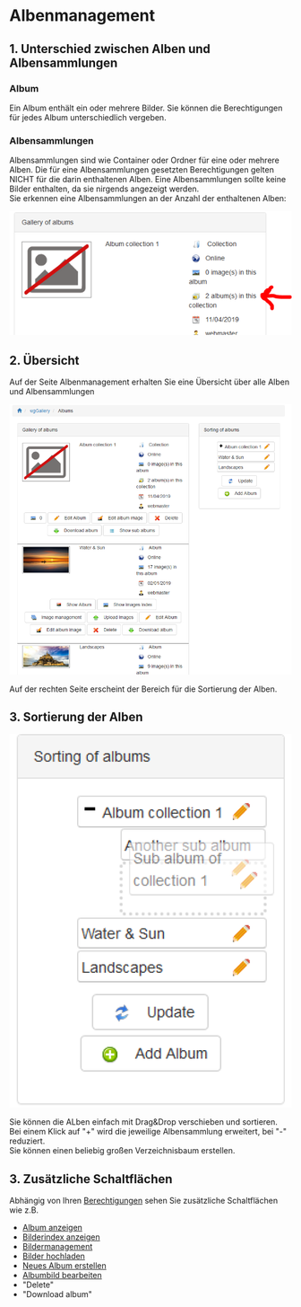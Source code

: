 # Albenmanagement

## 1. Unterschied zwischen Alben und Albensammlungen

### Album

Ein Album enthält ein oder mehrere Bilder. Sie können die Berechtigungen für jedes Album unterschiedlich vergeben.

### Albensammlungen

Albensammlungen sind wie Container oder Ordner für eine oder mehrere Alben. Die für eine Albensammlungen gesetzten Berechtigungen gelten NICHT für die darin enthaltenen Alben.
Eine Albensammlungen sollte keine Bilder enthalten, da sie nirgends angezeigt werden.  
Sie erkennen eine Albensammlungen an der Anzahl der enthaltenen Alben:

![](../../.gitbook/assets/albummanagement3.png)

## 2. Übersicht

Auf der Seite Albenmanagement erhalten Sie eine Übersicht über alle Alben und Albensammlungen

![](../../.gitbook/assets/albummanagement1.png)

Auf der rechten Seite erscheint der Bereich für die Sortierung der Alben.

## 3. Sortierung der Alben

![](../../.gitbook/assets/albummanagement2.png)

Sie können die ALben einfach mit Drag&Drop verschieben und sortieren.  
Bei einem Klick auf "+" wird die jeweilige Albensammlung erweitert, bei "-" reduziert.  
Sie können einen beliebig großen Verzeichnisbaum erstellen.

## 3. Zusätzliche Schaltflächen

Abhängig von Ihren [Berechtigungen](./administration-menu/permissions.md) sehen Sie zusätzliche Schaltflächen wie z.B.

* [Album anzeigen](displaying-albums.md)
* [Bilderindex anzeigen](image-index.md)
* [Bildermanagement](image-management.md)
* [Bilder hochladen](uploading-images.md)
* [Neues Album erstellen](create-new-album.md)
* [Albumbild bearbeiten](album-image.md)
* "Delete"
* "Download album"

